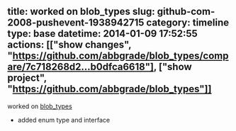 title: worked on blob_types
slug: github-com-2008-pushevent-1938942715
category: timeline
type: base
datetime: 2014-01-09 17:52:55
actions: [["show changes", "https://github.com/abbgrade/blob_types/compare/7c718268d2...b0dfca6618"], ["show project", "https://github.com/abbgrade/blob_types"]]
---
worked on [blob_types](https://github.com/abbgrade/blob_types)

 - added enum type and interface
